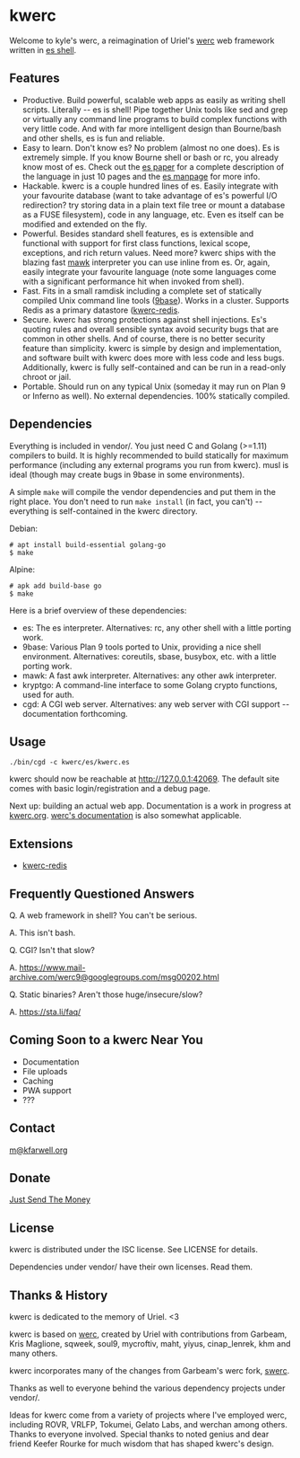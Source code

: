 kwerc
=====

Welcome to kyle's werc, a reimagination of Uriel's
[werc](http://werc.cat-v.org/) web framework written in
[es shell](https://wryun.github.io/es-shell/).

Features
--------

* Productive. Build powerful, scalable web apps as easily as writing
  shell scripts. Literally -- es is shell! Pipe together Unix tools like
  sed and grep or virtually any command line programs to build complex
  functions with very little code. And with far more intelligent design
  than Bourne/bash and other shells, es is fun and reliable.
* Easy to learn. Don't know es? No problem (almost no one does). Es is
  extremely simple. If you know Bourne shell or bash or rc, you already
  know most of es. Check out the
  [es paper](https://wryun.github.io/es-shell/paper.html) for a complete
  description of the language in just 10 pages and the
  [es manpage](https://wryun.github.io/es-shell/manpage.html) for more
  info.
* Hackable. kwerc is a couple hundred lines of es. Easily integrate with
  your favourite database (want to take advantage of es's powerful I/O
  redirection? try storing data in a plain text file tree or mount a
  database as a FUSE filesystem), code in any language, etc. Even es
  itself can be modified and extended on the fly.
* Powerful. Besides standard shell features, es is extensible and
  functional with support for first class functions, lexical scope,
  exceptions, and rich return values. Need more? kwerc ships with the
  blazing fast [mawk](https://invisible-island.net/mawk/) interpreter
  you can use inline from es. Or, again, easily integrate your favourite
  language (note some languages come with a significant performance hit
  when invoked from shell).
* Fast. Fits in a small ramdisk including a complete set of statically
  compiled Unix command line tools
  ([9base](https://tools.suckless.org/9base/)). Works in a cluster.
  Supports Redis as a primary datastore
  ([kwerc-redis](https://github.com/kwerc/kwerc-redis).
* Secure. kwerc has strong protections against shell injections. Es's
  quoting rules and overall sensible syntax avoid security bugs that are
  common in other shells. And of course, there is no better security
  feature than simplicity. kwerc is simple by design and implementation,
  and software built with kwerc does more with less code and less bugs.
  Additionally, kwerc is fully self-contained and can be run in a
  read-only chroot or jail.
* Portable. Should run on any typical Unix (someday it may run on Plan 9
  or Inferno as well). No external dependencies. 100% statically
  compiled.

Dependencies
------------

Everything is included in vendor/. You just need C and Golang (>=1.11)
compilers to build. It is highly recommended to build statically for
maximum performance (including any external programs you run from
kwerc). musl is ideal (though may create bugs in 9base in some
environments).

A simple `make` will compile the vendor dependencies and put them in the
right place. You don't need to run `make install` (in fact, you can't)
-- everything is self-contained in the kwerc directory.

Debian:
```
# apt install build-essential golang-go
$ make
```

Alpine:
```
# apk add build-base go
$ make
```

Here is a brief overview of these dependencies:
* es: The es interpreter. Alternatives: rc, any other shell with a
  little porting work.
* 9base: Various Plan 9 tools ported to Unix, providing a nice shell
  environment. Alternatives: coreutils, sbase, busybox, etc. with a
  little porting work.
* mawk: A fast awk interpreter. Alternatives: any other awk
  interpreter.
* kryptgo: A command-line interface to some Golang crypto functions,
  used for auth.
* cgd: A CGI web server. Alternatives: any web server with CGI support
  -- documentation forthcoming.

Usage
-----

`./bin/cgd -c kwerc/es/kwerc.es`

kwerc should now be reachable at http://127.0.0.1:42069. The default
site comes with basic login/registration and a debug page.

Next up: building an actual web app. Documentation is a work in progress
at [kwerc.org](https://kwerc.org).
[werc's documentation](http://werc.cat-v.org/) is also somewhat applicable.

Extensions
----------

* [kwerc-redis](https://github.com/kwerc/kwerc-redis)

Frequently Questioned Answers
-----------------------------

Q. A web framework in shell? You can't be serious.

A. This isn't bash.

Q. CGI? Isn't that slow?

A. https://www.mail-archive.com/werc9@googlegroups.com/msg00202.html

Q. Static binaries? Aren't those huge/insecure/slow?

A. https://sta.li/faq/

Coming Soon to a kwerc Near You
-------------------------------

* Documentation
* File uploads
* Caching
* PWA support
* ???

Contact
-------

m@kfarwell.org

Donate
------

[Just Send The Money](https://github.com/sponsors/kfarwell)

License
-------

kwerc is distributed under the ISC license. See LICENSE for details.

Dependencies under vendor/ have their own licenses. Read them.

Thanks & History
----------------

kwerc is dedicated to the memory of Uriel. <3

kwerc is based on [werc](http://werc.cat-v.org/), created by Uriel with
contributions from Garbeam, Kris Maglione, sqweek, soul9, mycroftiv,
maht, yiyus, cinap_lenrek, khm and many others.

kwerc incorporates many of the changes from Garbeam's werc fork,
[swerc](https://git.suckless.org/swerc).

Thanks as well to everyone behind the various dependency projects under
vendor/.

Ideas for kwerc come from a variety of projects where I've employed
werc, including ROVR, VRLFP, Tokumei, Gelato Labs, and werchan among
others. Thanks to everyone involved. Special thanks to noted genius and
dear friend Keefer Rourke for much wisdom that has shaped kwerc's
design.
